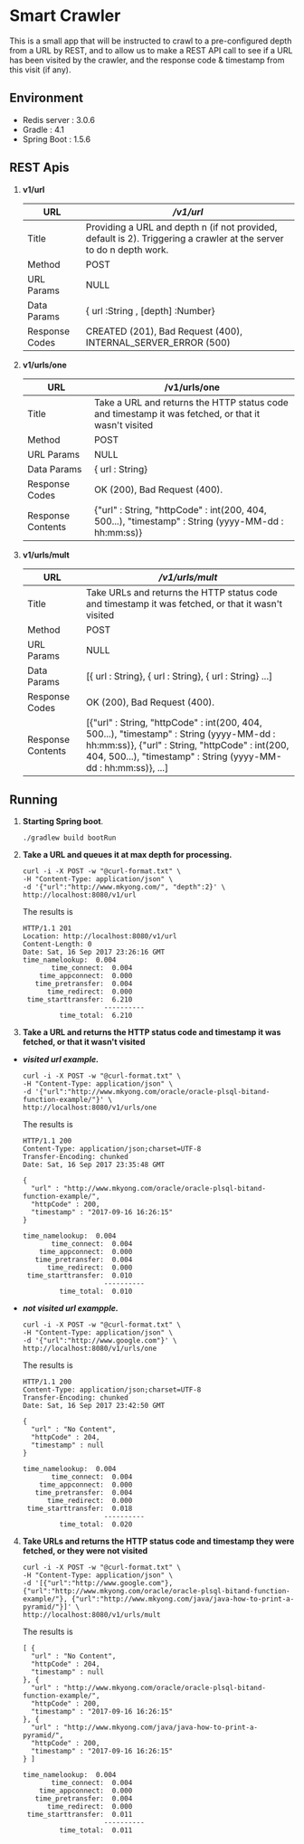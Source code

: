 Smart Crawler
=============

This is a small app that will be instructed to crawl to a pre-configured depth from a URL by REST, and
to allow us to make a REST API call to see if a URL has been visited by the crawler, and the response code & timestamp from this visit (if any).

## Environment
  - Redis server : 3.0.6
  - Gradle : 4.1
  - Spring Boot : 1.5.6

## REST Apis
1. **v1/url**

    | URL | _/v1/url_ |
    | --- | --- |
    | Title | Providing a URL and depth n (if not provided, default is 2). Triggering a crawler at the server to do n depth work. |
    | Method | POST |
    | URL Params |  NULL |
    | Data Params | { url :String ,  [depth] :Number} |
    | Response Codes | CREATED (201), Bad Request (400), INTERNAL_SERVER_ERROR (500) |

2. **v1/urls/one**

    | URL | /v1/urls/one |
    | --- | --- |
    | Title | Take a URL and returns the HTTP status code and timestamp it was fetched, or that it wasn't visited |
    | Method | POST |
    | URL Params |  NULL |
    | Data Params | { url : String} |
    | Response Codes | OK (200), Bad Request (400). |
    | Response Contents | {"url" : String, "httpCode" : int(200, 404, 500...), "timestamp" : String (yyyy-MM-dd : hh:mm:ss)} |

3.  **v1/urls/mult**

    | URL | ___/v1/urls/mult___ |
    | --- | --- |
    | Title | Take URLs and returns the HTTP status code and timestamp it was fetched, or that it wasn't visited |
    | Method | POST |
    | URL Params |  NULL |
    | Data Params | [{ url :  String}, { url :  String}, { url :  String} ...] |
    | Response Codes | OK (200), Bad Request (400). |
    | Response Contents | [{"url" : String, "httpCode" : int(200, 404, 500...), "timestamp" : String (yyyy-MM-dd : hh:mm:ss)}, {"url" : String, "httpCode" : int(200, 404, 500...), "timestamp" : String (yyyy-MM-dd : hh:mm:ss)}, ...] |
## Running

1. __Starting Spring boot__.
    ```shell
    ./gradlew build bootRun
    ```

2. __Take a URL and queues it at max depth for processing.__
    ```curl
    curl -i -X POST -w "@curl-format.txt" \
    -H "Content-Type: application/json" \
    -d '{"url":"http://www.mkyong.com/", "depth":2}' \
    http://localhost:8080/v1/url
    ```
    The results is
    ```shell
    HTTP/1.1 201 
    Location: http://localhost:8080/v1/url
    Content-Length: 0
    Date: Sat, 16 Sep 2017 23:26:16 GMT
    time_namelookup:  0.004
           time_connect:  0.004
        time_appconnect:  0.000
       time_pretransfer:  0.004
          time_redirect:  0.000
     time_starttransfer:  6.210
                        ----------
             time_total:  6.210
    ```

3. __Take a URL and returns the HTTP status code and timestamp it was fetched, or that it wasn't visited__

  - ___visited url example.___
    ``` curl
    curl -i -X POST -w "@curl-format.txt" \
    -H "Content-Type: application/json" \
    -d '{"url":"http://www.mkyong.com/oracle/oracle-plsql-bitand-function-example/"}' \
    http://localhost:8080/v1/urls/one
    ```
    The results is
    ```shell
    HTTP/1.1 200 
    Content-Type: application/json;charset=UTF-8
    Transfer-Encoding: chunked
    Date: Sat, 16 Sep 2017 23:35:48 GMT

    {
      "url" : "http://www.mkyong.com/oracle/oracle-plsql-bitand-function-example/",
      "httpCode" : 200,
      "timestamp" : "2017-09-16 16:26:15"
    }

    time_namelookup:  0.004
           time_connect:  0.004
        time_appconnect:  0.000
       time_pretransfer:  0.004
          time_redirect:  0.000
     time_starttransfer:  0.010
                        ----------
             time_total:  0.010

    ```

  - ___not visited url exampple.___
    ```cull
    curl -i -X POST -w "@curl-format.txt" \
    -H "Content-Type: application/json" \
    -d '{"url":"http://www.google.com"}' \
    http://localhost:8080/v1/urls/one
    ```

    The results is
    ``` shell
    HTTP/1.1 200 
    Content-Type: application/json;charset=UTF-8
    Transfer-Encoding: chunked
    Date: Sat, 16 Sep 2017 23:42:50 GMT

    {
      "url" : "No Content",
      "httpCode" : 204,
      "timestamp" : null
    }

    time_namelookup:  0.004
           time_connect:  0.004
        time_appconnect:  0.000
       time_pretransfer:  0.004
          time_redirect:  0.000
     time_starttransfer:  0.018
                        ----------
             time_total:  0.020
    ```

4. __Take URLs and returns the HTTP status code and timestamp they were fetched, or they were not visited__
    ```cull
    curl -i -X POST -w "@curl-format.txt" \
    -H "Content-Type: application/json" \
    -d '[{"url":"http://www.google.com"}, {"url":"http://www.mkyong.com/oracle/oracle-plsql-bitand-function-example/"}, {"url":"http://www.mkyong.com/java/java-how-to-print-a-pyramid/"}]' \
    http://localhost:8080/v1/urls/mult
    ```

    The results is

    ```shell
    [ {
      "url" : "No Content",
      "httpCode" : 204,
      "timestamp" : null
    }, {
      "url" : "http://www.mkyong.com/oracle/oracle-plsql-bitand-function-example/",
      "httpCode" : 200,
      "timestamp" : "2017-09-16 16:26:15"
    }, {
      "url" : "http://www.mkyong.com/java/java-how-to-print-a-pyramid/",
      "httpCode" : 200,
      "timestamp" : "2017-09-16 16:26:15"
    } ]

    time_namelookup:  0.004
           time_connect:  0.004
        time_appconnect:  0.000
       time_pretransfer:  0.004
          time_redirect:  0.000
     time_starttransfer:  0.011
                        ----------
             time_total:  0.011
    ```
